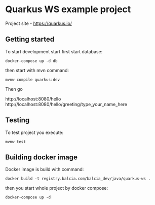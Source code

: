 # Quarkus WS example project

Project site - https://quarkus.io/

## Getting started

To start development start first start database:

```shell script
docker-compose up -d db
```

then start with mvn command:

```shell script
mvnw compile quarkus:dev
```

Then go 

http://localhost:8080/hello
http://localhost:8080/hello/greeting/type_your_name_here

## Testing

To test project you execute:

```shell script
mvnw test
```

## Building docker image

Docker image is build with command:

```shell script
docker build -t registry.balcia.com/balcia_dev/java/quarkus-ws .
```

then you start whole project by docker compose:

```shell script
docker-compose up -d
```
